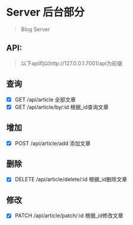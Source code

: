 # Server 后台部分

> Blog Server

## API:
> 以下api均以http://127.0.0.1:7001/api为前缀

## 查询
- [x] GET /api/article 全部文章
- [x] GET /api/article/by/:id 根据_id查询文章
## 增加
- [x] POST /api/article/add 添加文章
## 删除
- [x] DELETE /api/article/delete/:id 根据_id删除文章
## 修改
- [x] PATCH /api/article/patch/:id 根据_id修改文章
```
